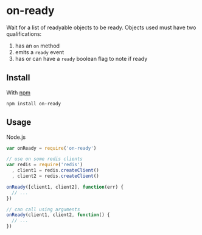on-ready
========

Wait for a list of readyable objects to be ready. Objects used must have two 
qualifications:

1) has an `on` method
2) emits a `ready` event
3) has or can have a `ready` boolean flag to note if ready


Install
-------

With [npm](https://npmjs.org)

```
npm install on-ready
```

Usage
-----

Node.js

```js
var onReady = require('on-ready')

// use on some redis clients
var redis = require('redis')
  , client1 = redis.createClient()
  , client2 = redis.createClient()

onReady([client1, client2], function(err) {
  // ...
})

// can call using arguments
onReady(client1, client2, function() { 
  // ...
})
```

